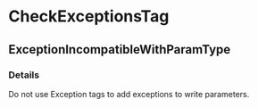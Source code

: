 ﻿---  
uid: Validator_2_36_4  
---

# CheckExceptionsTag

## ExceptionIncompatibleWithParamType

### Details

Do not use Exception tags to add exceptions to write parameters.

